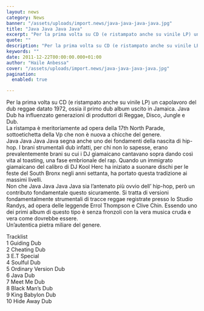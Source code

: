 ```yaml
---
layout: news
category: News
banner: "/assets/uploads/import.news/java-java-java-java.jpg"
title: "Java Java Java Java"
excerpt: "Per la prima volta su CD (e ristampato anche su vinile LP) un capolavoro del dub reggae datato 1972, ossia il primo dub album uscito in Jamaica. Java Dub ha influenzato generazioni di produttori di Reggae, Disco, Jungle e Dub. La ristampa è meritoriamente ad opera della 17th North Parade, sottoetichetta della Vp che non [&hellip"
quote: ""
description: "Per la prima volta su CD (e ristampato anche su vinile LP) un capolavoro del dub reggae datato 1972, ossia il primo dub album uscito in Jamaica. Java Dub ha influenzato generazioni di produttori di Reggae, Disco, Jungle e Dub. La ristampa è meritoriamente ad opera della 17th North Parade, sottoetichetta della Vp che non [&hellip"
keywords: ""
date: 2011-12-22T00:00:00.000+01:00
author: "Haile Anbessa"
cover: "/assets/uploads/import.news/java-java-java-java.jpg"
pagination:
  enabled: true

---
```


Per la prima volta su CD (e ristampato anche su vinile LP) un capolavoro del dub reggae datato 1972, ossia il primo dub album uscito in Jamaica. Java Dub ha influenzato generazioni di produttori di Reggae, Disco, Jungle e Dub.  
La ristampa è meritoriamente ad opera della 17th North Parade, sottoetichetta della Vp che non è nuova a chicche del genere.  
Java Java Java Java segna anche uno dei fondamenti della nascita di hip-hop. I brani strumentali dub infatti, per chi non lo sapesse, erano prevalentemente brani su cui i DJ giamaicano cantavano sopra dando così vita al toasting, una fase embrionale del rap. Quando un immigrato giamaicano del calibro di DJ Kool Herc ha iniziato a suonare dischi per le feste del South Bronx negli anni settanta, ha portato questa tradizione ai massimi livelli.  
Non che Java Java Java Java sia l’antenato più ovvio dell’ hip-hop, però un contributo fondamentale questo sicuramente. Si tratta di versioni fondamentalmente strumentali di tracce reggae registrate presso lo Studio Randys, ad opera delle leggende Errol Thompson e Clive Chin. Essendo uno dei primi album di questo tipo è senza fronzoli con la vera musica cruda e vera come dovrebbe essere.  
Un’autentica pietra miliare del genere.

Tracklist  
1 Guiding Dub  
2 Cheating Dub  
3 E.T Special  
4 Soulful Dub  
5 Ordinary Version Dub  
6 Java Dub  
7 Meet Me Dub  
8 Black Man’s Dub  
9 King Babylon Dub  
10 Hide Away Dub